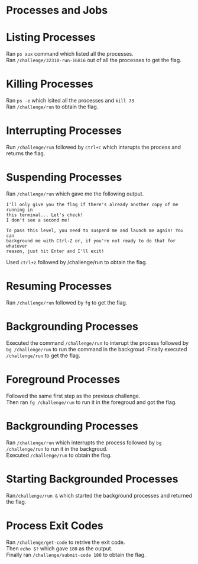 # Processes and Jobs

# Listing Processes
Ran `ps aux` command which listed all the processes.  
Ran `/challenge/32310-run-16816` out of all the processes to get the flag.

# Killing Processes
Ran `ps -e` which lsited all the processes and `kill 73`  
Ran `/challenge/run` to obtain the flag.  

# Interrupting Processes
Run `/challenge/run` followed by `ctrl+c` which interupts the process and returns the flag.

# Suspending Processes
Ran `/challenge/run` which gave me the following output.  
```
I'll only give you the flag if there's already another copy of me running in 
this terminal... Let's check!
I don't see a second me!

To pass this level, you need to suspend me and launch me again! You can 
background me with Ctrl-Z or, if you're not ready to do that for whatever 
reason, just hit Enter and I'll exit!
```
Used `ctrl+z` followed by /challenge/run to obtain the flag.  

# Resuming Processes
Ran `/challenge/run` followed by `fg` to get the flag.

# Backgrounding Processes
Executed the command `/challenge/run` to interupt the process followed by `bg /challenge/run` to run the command in the backgroud.
Finally executed `/challenge/run` to get the flag.

# Foreground Processes
Followed the same first step as the previous challenge.  
Then ran `fg /challenge/run` to run it in the foregroud and got the flag.

# Backgrounding Processes
Ran `/challenge/run` which interrupts the process followed by `bg /challenge/run` to run it in the backgroud.  
Executed `/challenge/run` to obtain the flag.

# Starting Backgrounded Processes
Ran`/challenge/run &` which started the background processes and returned the flag.

# Process Exit Codes
Ran `/challenge/get-code` to retrive the exit code.  
Then `echo $?` which gave `180` as the output.  
Finally ran `/challenge/submit-code 180` to obtain the flag.  















